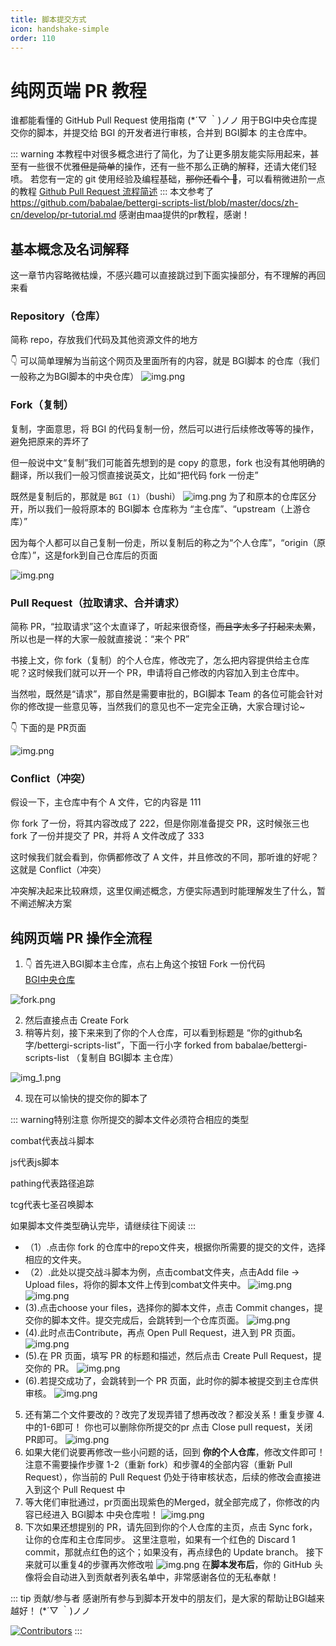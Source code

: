 ```yaml
---
title: 脚本提交方式
icon: handshake-simple
order: 110
---
```


# 纯网页端 PR 教程

谁都能看懂的 GitHub Pull Request 使用指南 (\*´▽ ｀)ノノ
用于BGI中央仓库提交你的脚本，并提交给 BGI 的开发者进行审核，合并到 BGI脚本 的主仓库中。

::: warning
本教程中对很多概念进行了简化，为了让更多朋友能实际用起来，甚至有一些很不优雅~~但是简单~~的操作，还有一些不那么正确的解释，还请大佬们轻喷。
若您有一定的 git 使用经验及编程基础，~~那你还看个 🔨~~，可以看稍微进阶一点的教程 [Github Pull Request 流程简述](./development.md)
:::
本文参考了 https://github.com/babalae/bettergi-scripts-list/blob/master/docs/zh-cn/develop/pr-tutorial.md
感谢由maa提供的pr教程，感谢！

## 基本概念及名词解释

这一章节内容略微枯燥，不感兴趣可以直接跳过到下面实操部分，有不理解的再回来看

### Repository（仓库）

简称 repo，存放我们代码及其他资源文件的地方

👇 可以简单理解为当前这个网页及里面所有的内容，就是 BGI脚本 的仓库（我们一般称之为BGI脚本的中央仓库）
![img.png](assets/pr/img.png)

### Fork（复制）

复制，字面意思，将 BGI 的代码复制一份，然后可以进行后续修改等等的操作，避免把原来的弄坏了

但一般说中文“复制”我们可能首先想到的是 copy 的意思，fork 也没有其他明确的翻译，所以我们一般习惯直接说英文，比如“把代码 fork 一份走”

既然是复制后的，那就是 `BGI (1)`（bushi）
![img.png](assets/pr/fork.png)
为了和原本的仓库区分开，所以我们一般将原本的 BGI脚本 仓库称为 “主仓库”、“upstream（上游仓库）”

因为每个人都可以自己复制一份走，所以复制后的称之为“个人仓库”，“origin（原仓库）”，这是fork到自己仓库后的页面

![img.png](assets/pr/ifork.png)

### Pull Request（拉取请求、合并请求）

简称 PR，“拉取请求”这个太直译了，听起来很奇怪，~~而且字太多了打起来太累~~，所以也是一样的大家一般就直接说：“来个 PR”

书接上文，你 fork（复制）的个人仓库，修改完了，怎么把内容提供给主仓库呢？这时候我们就可以开一个 PR，申请将自己修改的内容加入到主仓库中。

当然啦，既然是“请求”，那自然是需要审批的，BGI脚本 Team 的各位可能会针对你的修改提一些意见等，当然我们的意见也不一定完全正确，大家合理讨论~

👇 下面的是 PR页面

![img.png](assets/pr/pr1.png)

### Conflict（冲突）

假设一下，主仓库中有个 A 文件，它的内容是 111

你 fork 了一份，将其内容改成了 222，但是你刚准备提交 PR，这时候张三也 fork 了一份并提交了 PR，并将 A 文件改成了 333

这时候我们就会看到，你俩都修改了 A 文件，并且修改的不同，那听谁的好呢？这就是 Conflict（冲突）

冲突解决起来比较麻烦，这里仅阐述概念，方便实际遇到时能理解发生了什么，暂不阐述解决方案

## 纯网页端 PR 操作全流程

1. 👇 首先进入BGI脚本主仓库，点右上角这个按钮 Fork 一份代码  
   [BGI中央仓库](https://github.com/babalae/bettergi-scripts-list)

![fork.png](assets/pr/fork.png)

2. 然后直接点击 Create Fork  
3. 稍等片刻，接下来来到了你的个人仓库，可以看到标题是 “你的github名字/bettergi-scripts-list”，下面一行小字 forked from babalae/bettergi-scripts-list （复制自 BGI脚本 主仓库）

![img_1.png](assets/pr/forkend.png)

4. 现在可以愉快的提交你的脚本了

::: warning特别注意
你所提交的脚本文件必须符合相应的类型

combat代表战斗脚本

js代表js脚本

pathing代表路径追踪

tcg代表七圣召唤脚本

如果脚本文件类型确认完毕，请继续往下阅读
:::

* （1）.点击你 fork 的仓库中的repo文件夹，根据你所需要的提交的文件，选择相应的文件夹。
* （2）.此处以提交战斗脚本为例，点击combat文件夹，点击Add file -> Upload files，将你的脚本文件上传到combat文件夹中。
  ![img.png](assets/pr/add.png)
  ![img.png](assets/pr/upload.png)
* (3).点击choose your files，选择你的脚本文件，点击 Commit changes，提交你的脚本文件。提交完成后，会跳转到一个仓库页面。
  ![img.png](assets/pr/choose.png)
* (4).此时点击Contribute，再点 Open Pull Request，进入到 PR 页面。
  ![img.png](assets/pr/openpr.png)
* (5).在 PR 页面，填写 PR 的标题和描述，然后点击 Create Pull Request，提交你的 PR。
  ![img.png](assets/pr/crteatepr.png)
* (6).若提交成功了，会跳转到一个 PR 页面，此时你的脚本被提交到主仓库供审核。
  ![img.png](assets/pr/gopr.png)

5. 还有第二个文件要改的？改完了发现弄错了想再改改？都没关系！重复步骤 4. 中的1-6即可！
   你也可以删除你所提交的pr
   点击 Close pull request，关闭 PR即可。
   ![img.png](assets/pr/closepr.png)
6. 如果大佬们说要再修改一些小问题的话，回到 **你的个人仓库**，修改文件即可！
   注意不需要操作步骤 1-2（重新 fork）和步骤4的全部内容（重新 Pull Request），你当前的 Pull Request 仍处于待审核状态，后续的修改会直接进入到这个 Pull Request 中
7. 等大佬们审批通过，pr页面出现紫色的Merged，就全部完成了，你修改的内容已经进入 BGI脚本 中央仓库啦！
   ![img.png](assets/pr/merged.png)
8. 下次如果还想提别的 PR，请先回到你的个人仓库的主页，点击 Sync fork，让你的仓库和主仓库同步。
   这里注意啦，如果有一个红色的 Discard 1 commit，那就点红色的这个；如果没有，再点绿色的 Update branch。
   接下来就可以重复4的步骤再次修改啦
   ![img.png](assets/pr/repr.png)
   在**脚本发布后**，你的 GitHub 头像将会自动进入到贡献者列表名单中，非常感谢各位的无私奉献！

::: tip 贡献/参与者
感谢所有参与到脚本开发中的朋友们，是大家的帮助让BGI越来越好！ (\*´▽ ｀)ノノ

[![Contributors](https://contributors-img.web.app/image?repo=babalae/bettergi-scripts-list&max=100&columns=15)](https://github.com/babalae/bettergi-scripts-list/graphs/contributors)
:::

